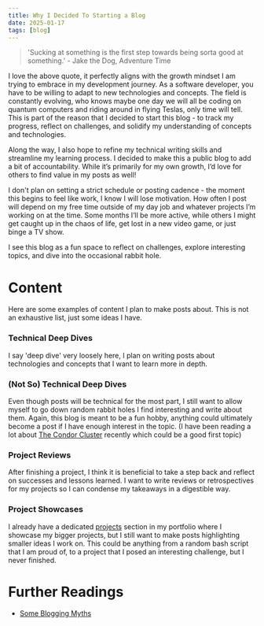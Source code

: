 ```yaml
---
title: Why I Decided To Starting a Blog
date: 2025-01-17
tags: [blog]
---
```


> 'Sucking at something is the first step towards being sorta good at something.' - Jake the Dog, Adventure Time

I love the above quote, it perfectly aligns with the growth mindset I am trying to embrace in my development journey. As a software developer, you have to be willing to adapt to new technologies and concepts. The field is constantly evolving, who knows maybe one day we will all be coding on quantum computers and riding around in flying Teslas, only time will tell. This is part of the reason that I decided to start this blog - to track my progress, reflect on challenges, and solidify my understanding of concepts and technologies. 

Along the way, I also hope to refine my technical writing skills and streamline my learning process. I decided to make this a public blog to add a bit of accountability. While it’s primarily for my own growth, I’d love for others to find value in my posts as well!

I don't plan on setting a strict schedule or posting cadence - the moment this begins to feel like work, I know I will lose motivation. How often I post will depend on my free time outside of my day job and whatever projects I’m working on at the time. Some months I’ll be more active, while others I might get caught up in the chaos of life, get lost in a new video game, or just binge a TV show.

I see this blog as a fun space to reflect on challenges, explore interesting topics, and dive into the occasional rabbit hole.

# Content

Here are some examples of content I plan to make posts about. This is not an exhaustive list, just some ideas I have.

### Technical Deep Dives
I say 'deep dive' very loosely here, I plan on writing posts about technologies and concepts that I want to learn more in depth.

### (Not So) Technical Deep Dives
Even though posts will be technical for the most part, I still want to allow myself to go down random rabbit holes I find interesting and write about them. Again, this blog is meant to be a fun hobby, anything could ultimately become a post if I have enough interest in the topic. (I have been reading a lot about [The Condor Cluster](https://phys.org/news/2010-12-air-playstation-3s-supercomputer.html) recently which could be a good first topic)

### Project Reviews
After finishing a project, I think it is beneficial to take a step back and reflect on successes and lessons learned. I want to write reviews or retrospectives for my projects so I can condense my takeaways in a digestible way.

### Project Showcases
I already have a dedicated [projects](/projects) section in my portfolio where I showcase my bigger projects, but I still want to make posts highlighting smaller ideas I work on. This could be anything from a random bash script that I am proud of, to a project that I posed an interesting challenge, but I never finished.

# Further Readings

- [Some Blogging Myths](https://jvns.ca/blog/2023/06/05/some-blogging-myths/)
